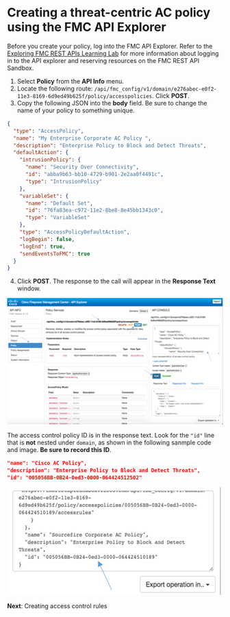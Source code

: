 # Creating a threat-centric AC policy using the FMC API Explorer

Before you create your policy, log into the FMC API Explorer. Refer to the [Exploring FMC REST APIs Learning Lab](https://learninglabs.cisco.com/modules/Firepower/firepower-restapi-101/) for more information about logging in to the API explorer and reserving resources on the FMC REST API Sandbox.

1. Select **Policy** from the **API Info** menu.
2. Locate the following route: `/api/fmc_config/v1/domain/e276abec-e0f2-11e3-8169-6d9ed49b625f/policy/accesspolicies`. Click **POST**.
3. Copy the following JSON into the **body** field. Be sure to change the name of your policy to something unique.
```JSON
{
  "type": "AccessPolicy",
  "name": "My Enterprise Corporate AC Policy ",
  "description": "Enterprise Policy to Block and Detect Threats",
  "defaultAction": {
    "intrusionPolicy": {
      "name": "Security Over Connectivity",
      "id": "abba9b63-bb10-4729-b901-2e2aa0f4491c",
      "type": "IntrusionPolicy"
    },
    "variableSet": {
      "name": "Default Set",
      "id": "76fa83ea-c972-11e2-8be8-8e45bb1343c0",
      "type": "VariableSet"
    },
    "type": "AccessPolicyDefaultAction",
    "logBegin": false,
    "logEnd": true,
    "sendEventsToFMC": true
  }
}
```
4. Click **POST**. The response to the call will appear in the **Response Text** window.

![Access policy creation in the FMC API Explorer](assets/images/expl-01.png)

The access control policy ID is in the response text. Look for the `"id"` line that is **not** nested under `domain`, as shown in the following sanmple code and image. **Be sure to record this ID**.

```JSON
"name": "Cisco AC Policy",
"description": "Enterprise Policy to Block and Detect Threats",
"id": "005056BB-0B24-0ed3-0000-064424512502"
```

![](assets/images/expl-02.png)

**Next**: Creating access control rules
